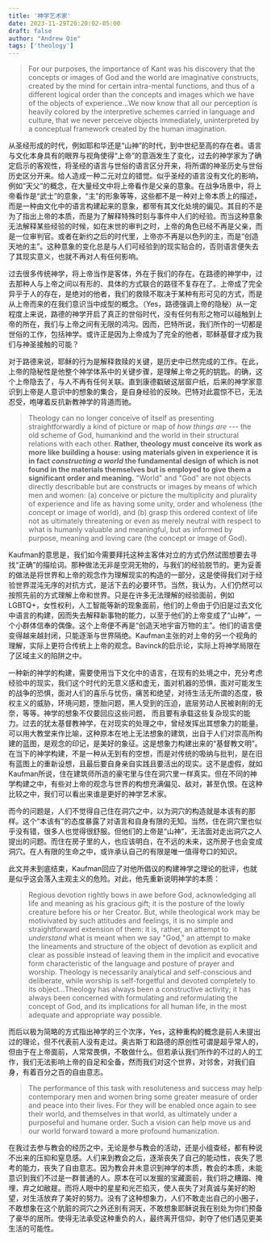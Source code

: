 ```yaml
---
title: '神学艺术家'
date: 2023-11-29T20:20:02-05:00
draft: false
author: "Andrew Qie"
tags: ['theology']
---
```


> For our purposes, the importance of Kant was his discovery that the concepts or images of God and the world are imaginative constructs, created by the mind for certain intra-mental functions, and thus of a different logical order than the concepts and images which we have of the objects of experience...We now know that all our perception is heavily colored by the interpretive schemes carried in language and culture, that we never perceive objects immediately, uninterpreted by a conceptual framework created by the human imagination.

从圣经形成的时代，例如耶和华还是“山神”的时代，到中世纪至高的存在者。语言与文化本身具有的眼界与视角使得“上帝”的意涵发生了变化，过去的神学家为了确定启示的客观性，将圣经的语言与世俗的语言区分开来，将所谓的神圣历史与世俗历史区分开来。给人造成一种二元对立的错觉。似乎圣经的语言没有文化的影响，例如“天父”的概念，在大量经文中将上帝看作是父亲的意象。在战争场景中，将上帝看作是“武士”的意象，“主”的形象等等，这些都不是一种对上帝本质上的描述，而是一种由文化中的语言构建起来的意象，都带有其文化处境的偏见。其目的不是为了指出上帝的本质，而是为了解释特殊时刻与事件中人们的经验。而当这种意象无法解释某些经验的时候，如在末世的审判之时，上帝的角色已经不再是父亲，而是一位审判官。或者在新约之后的时代里，上帝亦不再是以色列的主，而是“创造天地的主”。这种意象的变化总是与人们可经验到的现实贴合的，否则语言便失去了其现实意义，也就不再对人有任何影响。

过去很多传统神学，将上帝当作是客体，外在于我们的存在。在路德的神学中，过去那种人与上帝之间以有形的、具体的方式联合的路径不复存在了。上帝成了完全异乎于人的存在，是绝对的他者，我们的救赎不取决于某种有形可见的方式，而是从上帝而来的在我们意识当中成型的概念。（Yes，路德强调上帝的隐秘）从一定程度上来说，路德的神学开启了真正的世俗时代，没有任何有形之物可以碰触到上帝的所在，我们与上帝之间有无限的鸿沟。因而，巴特所说，我们所作的一切都是世俗的工作，包括神学。或许正是因为上帝成为了完全的他者，耶稣基督才成为我们与神圣接触的可能？

对于路德来说，耶稣的行为是解释救赎的关键，是历史中已然完成的工作。在此，上帝的隐秘性是他整个神学体系中的关键步骤，是理解上帝之死的钥匙。的确，这个上帝隐去了，与人不再有任何关联。直到康德戳破这层窗户纸，后来的神学家意识到上帝是人意识中的想象的集合，是自身经验的反映。巴特对此震惊不已，无法忍受，咆哮着反抗新教神学的背道而驰。

> Theology can no longer conceive of itself as presenting straightforwardly a kind of picture or map of *how things are* --- the old scheme of God, humankind and the world in their structural relations with each other. **Rather, theology must conceive its work as more like building a house: using materials given in experience it is in fact *constructing a world* the fundamental design of which is not found in the materials themselves but is employed to give them a significant order and meaning.** "World" and "God" are not objects directly describable but are constructs or images by means of which men and women: (a) conceive or picture the multiplicity and plurality of experience and life as having some unity, order and wholeness (the concept or image of world), and (b) grasp this ordered context of life not as ultimately threatening or even as merely neutral with respect to what is humanly valuable and meaningful, but as informed by purpose, meaning and loving care (the concept or image of God).

Kaufman的意思是，我们如今需要拜托这种主客体对立的方式仍然试图想要去寻找“正确”的描绘词。那种做法无非是空洞无物的，与我们的经验脱节的。更为妥善的做法是将世界和上帝的观念作为理解现实的构造的一部分，这是使得我们对于经验世界混沌无序的对抗方式，是活下去的必要环节。当然，我认为，人们仍然可以按照先前的方式理解上帝和世界。只是在许多无法理解的经验面前，例如LGBTQ+，女性权利，人工智能等新的现象面前，他们的上帝由于仍旧是过去文化中语言的构建，因而失去解释新事物的能力，以至于他们的上帝变成了“山神”，一个小群体信奉的偶像。这个上帝便不再是“创造天地宇宙万物的主”。他们的语言便变得越来越封闭，只能逐渐与世界隔绝。Kaufman主张的对上帝的另一个视角的理解，实际上更符合传统上上帝的观念。Bavinck的启示论，实际上将神学局限在了区域主义的陷阱之中。

一种新的神学的构建，需要使用当下文化中的语言，在现有的处境之中，充分考虑经验中的现实，我们这个时代的无意义感和虚无，面对机器的恐惧，面对可能发生的战争的恐惧，面对人们的喜乐与忧伤，痛苦和绝望，对待生活无所谓的态度，极权主义的威胁，环境问题，堕胎问题，黑人受到的压迫，底层劳动人民被剥削的无奈，等等。神学的想象不仅要回应这些问题， 而且要有承载这些复杂现实的能力。过去的犹太基督教神学，在对现实的处理之中，曾经发挥出其想象力的能量。可以用大教堂来作比喻，这种原本在地上无法想象的建筑，出自于人们对崇高所构建的蓝图，是观念的印记，是美好的象征。这是想象力构建出来的“基督教文明”。在当下的神学构建，不是一种从无到有的空想，而是对传统的吸纳与批判，是在旧有蓝图上的重新设想，且最后要自身亲自实践且要活出的现实。这不是虚假，就如Kaufman所说，住在建筑师所造的豪宅里与住在洞穴里一样真实。但在不同的神学构建之中，有些对上帝的观念与世界的构想充满偏见、敌对，甚至仇恨。在这种比较之中，我们可以看出来谁是更好的神学艺术家。

而今的问题是，人们不觉得自己住在洞穴之中，以为洞穴的构造就是本该有的那样。这个“本该有”的态度暴露了对语言和自身有限的无知。当然，住在洞穴里也似乎没有错，很多人也觉得很舒服。但他们的上帝是“山神”，无法面对走出洞穴之人提出的问题。而住在房子里的人，也应该明白，在不远的未来，这所房子也会变成洞穴。在人有限的生命之中，或许承认自己的有限是唯一值得夸口的知识。

此文并未到底结束，Kaufman回应了对他所倡议的构建神学之理论的批评，也就是似乎这会落入主观主义的危险。对此，他先重新说明神学的本质：

> Regious devotion rightly bows in awe before God, acknowledging all life and meaning as his gracious gift; it is the posture of the lowly creature before his or her Creator. But, while theological work may be motivivated by such attitudes and feelings, it is no simple and straightforward extension of them: it is, rather, an attempt to *understand* what is meant when we say "God," an attempt to make the lineaments and structure of the object of devotion as explicit and clear as possible instead of leaving them in the implicit and evocative form characteristic of the language and posture of prayer and worship. Theology is necessarily analytical and self-conscious and deliberate, while worship is self-forgetful and devoted completely to its object...Theology has always been a constructive activity; it has always been concerned with formulating and reformulating the concept of God, and its implications for all human life, in the most adequate and appropriate way possible.

而后以极为简略的方式指出神学的三个次序，Yes，这种重构的概念是前人未提出过的理论，但不代表前人没有走过。奥古斯丁和路德的原创性可谓是超乎常人的，但由于在上帝面前，人常常畏惧，不敢做什么。但若承认我们所作的不过的人的工作，我们无法影响上帝的自足和全备，然而我们对这个世界，对邻舍，对我们自身，有着百分之百的自由意志。

> The performance of this task with resoluteness and success may help contemporary men and women bring some greater measure of order and peace into their lives. For they will be enabled once again to see their world, and themselves in that world, as ultimately under a purposeful and humane order. Such a vision can help move us and our world forward toward a more profound humanization.

在我过去参与教会的经历之中，无论是参与教会的活动，还是小组查经，都有种说不出来的压抑和窒息感。人们来到教会之后，逐渐丧失了自己的能动性，丧失了思考的能力，丧失了自由意志。因为教会并未意识到神学的本质，教会的本质，未能意识到我们不过是一群普通的人。原本在可以发掘的宝藏面前，我们将之糟蹋、掩埋，弃之如敝屣。而将人眼中的星星和光芒掐灭，使人丧失了对真诚与美好的盼望，对生活放弃了美好的努力。没有了这种想象力，人们不敢走出自己的小圈子，不敢想象在这个肮脏的洞穴之外还别有洞天，不敢想象耶稣说我在别处为你们预备了豪华的居所。使得无法承受这种重负的人，最终离开信仰，剥夺了他们遇见更美生活的可能性。